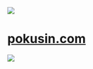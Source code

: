 ![](https://s.gravatar.com/avatar/5c858c5daef12e779828769ee705f46b?s=256)

# [pokusin.com](http://pokusin.com)

![](https://shrinktheweb.snapito.io/v2/webshot/spu-ea68c8-ogi2-3cwn3bmfojjlb56e?size=800x0&screen=1024x768&url=http%3A%2F%2Fpokusin.com)
